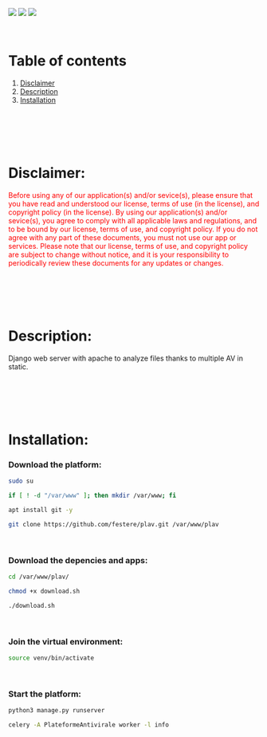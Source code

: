 ![](https://img.shields.io/badge/AV-red?style=for-the-badge)
![](https://img.shields.io/badge/linux-green?style=for-the-badge)
![](https://img.shields.io/badge/unix-gray?style=for-the-badge)

<br>

# Table of contents
1. [Disclaimer](#Disclaimer)
2. [Description](#Description)
3. [Installation](#Installation)
   
<br>
<br>
<br>
<br>

# <a name="Disclaimer">Disclaimer:</a>
<span style="color:red">Before using any of our application(s) and/or sevice(s), please ensure that you have read and understood our license, terms of use (in the license), and copyright policy (in the license). By using our application(s) and/or sevice(s), you agree to comply with all applicable laws and regulations, and to be bound by our license, terms of use, and copyright policy. If you do not agree with any part of these documents, you must not use our app or services. Please note that our license, terms of use, and copyright policy are subject to change without notice, and it is your responsibility to periodically review these documents for any updates or changes.</span>
   
<br>
<br>
<br>
<br>

# <a name="Description">Description:<a>
Django web server with apache to analyze files thanks to multiple AV in static.

<br>
<br>
<br>
<br>

# <a name="Installation">Installation:<a>
### Download the platform:
```bash
sudo su
````
```bash
if [ ! -d "/var/www" ]; then mkdir /var/www; fi
````
```bash
apt install git -y
````
```bash
git clone https://github.com/festere/plav.git /var/www/plav
````

<br>

### Download the depencies and apps:
```bash
cd /var/www/plav/
````
```bash
chmod +x download.sh
````
```bash
./download.sh
````

<br>

### Join the virtual environment:
```bash
source venv/bin/activate
````

<br>

### Start the platform:
```bash
python3 manage.py runserver
````
```bash
celery -A PlateformeAntivirale worker -l info
````
